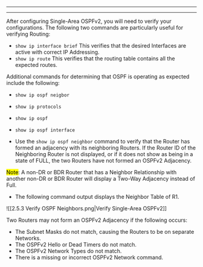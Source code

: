 
---

---
After configuring Single-Area OSPFv2, you will need to verify your configurations.
The following two commands are particularly useful for verifying Routing:
- `show ip interface brief`
  This verifies that the desired Interfaces are active with correct IP Addressing.
- `show ip route`
  This verifies that the routing table contains all the expected routes.

Additional commands for determining that OSPF is operating as expected include the following:
- `show ip ospf neigbor`
- `show ip protocols`
- `show ip ospf`
- `show ip ospf interface`

- Use the `show ip ospf neighbor` command to verify that the Router has formed an adjacency with its neighboring Routers. If the Router ID of the Neighboring Router is not displayed, or if it does not show as being in a state of FULL, the two Routers have not formed an OSPFv2 Adjacency.

<mark class="hltr-yellow">Note</mark>: A non-DR or BDR Router that has a Neighbor Relationship with another non-DR or BDR Router will display a Two-Way Adjacency instead of Full.

- The following command output displays the Neighbor Table of R1.

![[2.5.3 Verify OSPF Neighbors.png|Verify Single-Area OSPFv2]]

Two Routers may not form an OSPFv2 Adjacency if the following occurs:
- The Subnet Masks do not match, causing the Routers to be on separate Networks.
- The OSPFv2 Hello or Dead Timers do not match.
- The OSPFv2 Network Types do not match.
- There is a missing or incorrect OSPFv2 Network command.